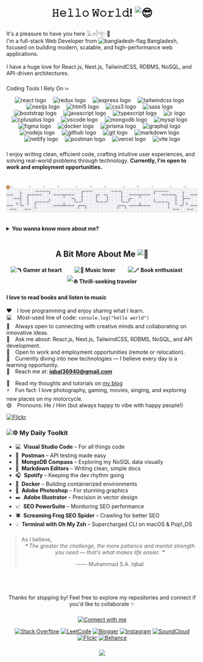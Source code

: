 <h1 align="center">𝙷𝚎𝚕𝚕𝚘 𝚆𝚘𝚛𝚕𝚍! <img src="https://fonts.gstatic.com/s/e/notoemoji/latest/1f60e/512.gif" alt="😎" width="32" height="32"></h1>

###

<p align="left">It's a pleasure to have you here 𓄿𓂉𓋴𓂀𓎆🤝 <br>I'm a full-stack Web Developer from <img src="https://images.emojiterra.com/google/noto-emoji/unicode-16.0/color/svg/1f1e7-1f1e9.svg" alt="bangladesh-flag" width="13" height="13"> Bangladesh, focused on building modern, scalable, and high-performance web applications.<br><br>I have a huge love for React.js, Next.js, TailwindCSS, RDBMS, NoSQL, and API-driven architectures.</p>

###

Coding Tools I Rely On ››

<div align="center">
  <img src="https://img.shields.io/badge/React-61DAFB?logo=react&logoColor=black&style=for-the-badge" height="23" alt="react logo"  />
  <img width="10" />
  <img src="https://img.shields.io/badge/Redux-764ABC?logo=redux&logoColor=white&style=for-the-badge" height="23" alt="redux logo"  />
  <img width="10" />
  <img src="https://img.shields.io/badge/Express-000000?logo=express&logoColor=white&style=for-the-badge" height="23" alt="express logo"  />
  <img width="10" />
  <img src="https://img.shields.io/badge/Tailwind CSS-06B6D4?logo=tailwindcss&logoColor=black&style=for-the-badge" height="23" alt="tailwindcss logo"  />
  <img width="10" />
  <img src="https://img.shields.io/badge/Next.js-000000?logo=nextdotjs&logoColor=white&style=for-the-badge" height="23" alt="nextjs logo"  />
  <img width="10" />
  <img src="https://img.shields.io/badge/HTML5-E34F26?logo=html5&logoColor=white&style=for-the-badge" height="23" alt="html5 logo"  />
  <img width="10" />
  <img src="https://img.shields.io/badge/CSS3-1572B6?logo=css3&logoColor=white&style=for-the-badge" height="23" alt="css3 logo"  />
  <img width="10" />
  <img src="https://img.shields.io/badge/Sass-CC6699?logo=sass&logoColor=black&style=for-the-badge" height="23" alt="sass logo"  />
  <img width="10" />
  <img src="https://img.shields.io/badge/Bootstrap-7952B3?logo=bootstrap&logoColor=white&style=for-the-badge" height="23" alt="bootstrap logo"  />
  <img width="10" />
  <img src="https://img.shields.io/badge/JavaScript-F7DF1E?logo=javascript&logoColor=black&style=for-the-badge" height="23" alt="javascript logo"  />
  <img width="10" />
  <img src="https://img.shields.io/badge/TypeScript-3178C6?logo=typescript&logoColor=white&style=for-the-badge" height="23" alt="typescript logo"  />
  <img width="10" />
  <img src="https://img.shields.io/badge/C-A8B9CC?logo=c&logoColor=black&style=for-the-badge" height="23" alt="c logo"  />
  <img width="10" />
  <img src="https://img.shields.io/badge/C++-00599C?logo=cplusplus&logoColor=white&style=for-the-badge" height="23" alt="cplusplus logo"  />
  <img width="10" />
  <img src="https://img.shields.io/badge/Visual Studio Code-007ACC?logo=visualstudiocode&logoColor=white&style=for-the-badge" height="23" alt="vscode logo"  />
  <img width="10" />
  <img src="https://img.shields.io/badge/MongoDB-47A248?logo=mongodb&logoColor=white&style=for-the-badge" height="23" alt="mongodb logo"  />
  <img width="10" />
  <img src="https://img.shields.io/badge/MySQL-4479A1?logo=mysql&logoColor=white&style=for-the-badge" height="23" alt="mysql logo"  />
  <img width="10" />
  <img src="https://img.shields.io/badge/Figma-F24E1E?logo=figma&logoColor=white&style=for-the-badge" height="23" alt="figma logo"  />
  <img width="10" />
  <img src="https://img.shields.io/badge/Docker-2496ED?logo=docker&logoColor=white&style=for-the-badge" height="23" alt="docker logo"  />
  <img width="10" />
  <img src="https://img.shields.io/badge/Prisma-2D3748?logo=prisma&logoColor=white&style=for-the-badge" height="23" alt="prisma logo"  />
  <img width="10" />
  <img src="https://img.shields.io/badge/GraphQL-E10098?logo=graphql&logoColor=white&style=for-the-badge" height="23" alt="graphql logo"  />
  <img width="10" />
  <img src="https://img.shields.io/badge/Node.js-339933?logo=nodedotjs&logoColor=white&style=for-the-badge" height="23" alt="nodejs logo"  />
  <img width="10" />
  <img src="https://img.shields.io/badge/GitHub-181717?logo=github&logoColor=white&style=for-the-badge" height="23" alt="github logo"  />
  <img width="10" />
  <img src="https://img.shields.io/badge/Git-F05032?logo=git&logoColor=white&style=for-the-badge" height="23" alt="git logo"  />
  <img width="10" />
  <img src="https://img.shields.io/badge/Markdown-000000?logo=markdown&logoColor=white&style=for-the-badge" height="23" alt="markdown logo"  />
  <img width="10" />
  <img src="https://img.shields.io/badge/Netlify-00C7B7?logo=netlify&logoColor=black&style=for-the-badge" height="23" alt="netlify logo"  />
  <img width="10" />
  <img src="https://img.shields.io/badge/Postman-FF6C37?logo=postman&logoColor=black&style=for-the-badge" height="23" alt="postman logo"  />
  <img width="10" />
  <img src="https://img.shields.io/badge/Vercel-000000?logo=vercel&logoColor=white&style=for-the-badge" height="23" alt="vercel logo"  />
  <img width="10" />
  <img src="https://img.shields.io/badge/Vite-646CFF?logo=vite&logoColor=white&style=for-the-badge" height="23" alt="vite logo"  />
</div>

###

<p align="left">I enjoy writing clean, efficient code, crafting intuitive user experiences, and solving real-world problems through technology. <strong>Currently, I'm open to work and employment opportunities.</strong></p>

###

<br>

<picture>
  <source media="(prefers-color-scheme: dark)" srcset="https://raw.githubusercontent.com/msa-iqbal/msa-iqbal/output/pacman-contribution-graph-dark.svg">
  <source media="(prefers-color-scheme: light)" srcset="https://raw.githubusercontent.com/msa-iqbal/msa-iqbal/output/pacman-contribution-graph.svg">
  <img alt="pacman contribution graph" src="https://raw.githubusercontent.com/msa-iqbal/msa-iqbal/output/pacman-contribution-graph.svg">
</picture>

###

<details>
<summary> <strong>You wanna know more about me? </strong></summary>

<br>

<div align="center">
  <img src="https://github-readme-stats.vercel.app/api?username=msa-iqbal&hide_title=true&hide_rank=false&show_icons=true&include_all_commits=true&count_private=true&disable_animations=false&theme=dracula&locale=en&hide_border=false" height="150" alt="stats graph"  />
  <img src="https://streak-stats.demolab.com?user=msa-iqbal&locale=en&mode=daily&theme=dracula&hide_border=false&border_radius=5&date_format=M%20j%5B,%20Y%5D" height="150" alt="streak graph"  />
  <img src="https://github-readme-stats.vercel.app/api/top-langs?username=msa-iqbal&locale=en&hide_title=true&layout=compact&card_width=320&langs_count=50&theme=dracula&hide_border=false" height="150" alt="languages graph"  />
</div>
</details>
<br>

<h2 align="center">A Bit More About Me <img src="https://fonts.gstatic.com/s/e/notoemoji/latest/1f47b/512.gif" alt="👻" width="32" height="32"></h2>
<h4 align="center">
<img src="https://fonts.gstatic.com/s/e/notoemoji/latest/1fa83/512.gif" alt="🪃" width="25" height="25"> Gamer at heart &nbsp&nbsp&nbsp&nbsp&nbsp&nbsp&nbsp&nbsp <img src="https://fonts.gstatic.com/s/e/notoemoji/latest/1f3bb/512.gif" alt="🎻" width="25" height="25"> Music lover &nbsp&nbsp&nbsp&nbsp&nbsp&nbsp&nbsp&nbsp <img src="https://fonts.gstatic.com/s/e/notoemoji/latest/1fa84/512.gif" alt="🪄" width="25" height="25"> Book enthusiast &nbsp&nbsp&nbsp&nbsp&nbsp&nbsp&nbsp&nbsp <img src="https://fonts.gstatic.com/s/e/notoemoji/latest/26f5/512.gif" alt="⛵" width="25" height="25"> Thrill-seeking traveler
</h4>

#### I love to read books and listen to music

♥️ I love programming and enjoy sharing what I learn.  
💻 Most-used line of code: `console.log("hello world")`  
🤝 Always open to connecting with creative minds and collaborating on innovative ideas.  
💬 Ask me about: React.js, Next.js, TailwindCSS, RDBMS, NoSQL, and API development.  
🤝 Open to work and employment opportunities (remote or relocation).  
🧠 Currently diving into new technologies — I believe every day is a learning opportunity.  
📧 Reach me at: **<iqbal36940@gmail.com>**

📝 Read my thoughts and tutorials on [my blog](https://msa-iqbal.blogspot.com/) <br>
⚡ Fun fact: I love photography, gaming, movies, singing, and exploring new places on my motorcycle. <br>
😄 Pronouns: He / Him (but always happy to vibe with happy people!)

[![Flickr](https://img.shields.io/badge/Flickr-Photostream-blue?logo=flickr)](https://www.flickr.com/photos/spnkhn/)

### <img src="https://fonts.gstatic.com/s/e/notoemoji/latest/2699_fe0f/512.gif" alt="⚙" width="15" height="15"> My Daily Toolkit

- 💻 **Visual Studio Code** – For all things code
- 🔬 **Postman** – API testing made easy
- 🍃 **MongoDB Compass** – Exploring my NoSQL data visually
- 📝 **Markdown Editors** – Writing clean, simple docs
- 🎧 **Spotify** – Keeping the dev rhythm going
- 🐳 **Docker** – Building containerized environments
- 🎨 **Adobe Photoshop** – For stunning graphics
- ✒️ **Adobe Illustrator** – Precision in vector design
- 📈 **SEO PowerSuite** – Monitoring SEO performance
- 🕷️ **Screaming Frog SEO Spider** – Crawling for better SEO
- 💡 **Terminal with Oh My Zsh** – Supercharged CLI on macOS & Pop!_OS

###

<blockquote cite="https://msa-iqbal.blogspot.com/">
As I believe,
<div align="center">
<em>❝ The greater the challenge, the more patience and mental strength you need — that’s what makes life easier. ❞</em>
<p align="center">─── Muhammad S.A. Iqbal</p>
</div>
</blockquote>

###

<br><br>

<p align="center">Thanks for stopping by! Feel free to explore my repositories and connect if you'd like to collaborate ✨</p>

###

<div align="center">
  
  [![Connect with me](https://img.shields.io/badge/Connect%20with%20me-Socials-000?style=for-the-badge&logo=github)](https://msa_iqbal.bio.link)
  <br>

  [![Stack Overflow](https://img.shields.io/badge/Stack_Overflow-F58025?style=social&logo=stackoverflow)](https://stackoverflow.com/users/28065117/muhammad-s-a-iqbal)
  [![LeetCode](https://img.shields.io/badge/LeetCode-FFA116?style=social&logo=leetcode)](https://leetcode.com/u/msa-iqbal/)
  [![Blogger](https://img.shields.io/badge/Blogger-FF5722?style=social&logo=blogger)](https://msa-iqbal.blogspot.com)
  [![Instagram](https://img.shields.io/badge/Instagram-E4405F?style=social&logo=instagram)](https://www.instagram.com/msaiqs)
  [![SoundCloud](https://img.shields.io/badge/SoundCloud-FF5500?style=social&logo=soundcloud)](https://soundcloud.com/spnkhn)
  [![Flickr](https://img.shields.io/badge/Flickr-FF0084?style=social&logo=flickr)](https://www.flickr.com/photos/spnkhn)
  [![Behance](https://img.shields.io/badge/Behance-1769ff?style=social&logo=behance)](https://www.behance.net/msa-iqbal)

  <!--
  [![YouTube](https://img.shields.io/badge/YouTube-FF0000?style=social&logo=youtube)](https://www.youtube.com/)
  [![Facebook](https://img.shields.io/badge/Facebook-1877F2?style=social&logo=facebook)](https://www.facebook.com/) 
  -->

</div>

###

<div align="center">
  <img src="https://profile-counter.glitch.me/msa-iqbal/count.svg?"  />
</div>

###
